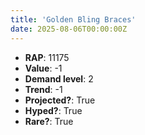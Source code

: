 ```yaml
---
title: 'Golden Bling Braces'
date: 2025-08-06T00:00:00Z
---
```

- **RAP**: 11175
- **Value**: -1
- **Demand level**: 2
- **Trend**: -1
- **Projected?**: True
- **Hyped?**: True
- **Rare?**: True
